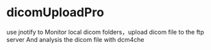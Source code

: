 # dicomUploadPro
use jnotify to Monitor local dicom folders，upload dicom file to the ftp server And analysis the dicom file with dcm4che
